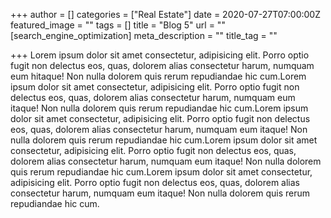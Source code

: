 +++
author = []
categories = ["Real Estate"]
date = 2020-07-27T07:00:00Z
featured_image = ""
tags = []
title = "Blog 5"
url = ""
[search_engine_optimization]
meta_description = ""
title_tag = ""

+++
Lorem ipsum dolor sit amet consectetur, adipisicing elit. Porro optio fugit non delectus eos, quas, dolorem alias consectetur harum, numquam eum hitaque! Non nulla dolorem quis rerum repudiandae hic cum.Lorem ipsum dolor sit amet consectetur, adipisicing elit. Porro optio fugit non delectus eos, quas, dolorem alias consectetur harum, numquam eum itaque! Non nulla dolorem quis rerum repudiandae hic cum.Lorem ipsum dolor sit amet consectetur, adipisicing elit. Porro optio fugit non delectus eos, quas, dolorem alias consectetur harum, numquam eum itaque! Non nulla dolorem quis rerum repudiandae hic cum.Lorem ipsum dolor sit amet consectetur, adipisicing elit. Porro optio fugit non delectus eos, quas, dolorem alias consectetur harum, numquam eum itaque! Non nulla dolorem quis rerum repudiandae hic cum.Lorem ipsum dolor sit amet consectetur, adipisicing elit. Porro optio fugit non delectus eos, quas, dolorem alias consectetur harum, numquam eum itaque! Non nulla dolorem quis rerum repudiandae hic cum.